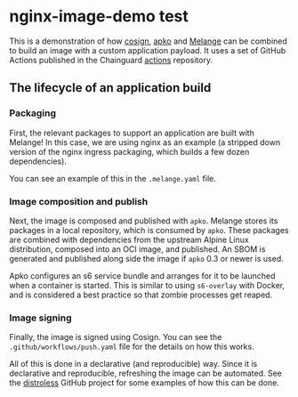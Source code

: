 # nginx-image-demo test

This is a demonstration of how [cosign][cs], [apko][apko] and [Melange][mel]
can be combined to build an image with a custom application payload.  It uses
a set of GitHub Actions published in the Chainguard [actions][actions] repository.

   [cs]: https://github.com/sigstore/cosign
   [apko]: https://github.com/chainguard-dev/apko
   [mel]: https://github.com/chainguard-dev/melange
   [actions]: https://github.com/chainguard-dev/actions


## The lifecycle of an application build

### Packaging

First, the relevant packages to support an application are built with Melange!
In this case, we are using nginx as an example (a stripped down version of the
nginx ingress packaging, which builds a few dozen dependencies).

You can see an example of this in the `.melange.yaml` file.

### Image composition and publish

Next, the image is composed and published with `apko`.  Melange stores its packages
in a local repository, which is consumed by `apko`.  These packages are combined
with dependencies from the upstream Alpine Linux distribution, composed into an
OCI image, and published.  An SBOM is generated and published along side the
image if `apko` 0.3 or newer is used.

Apko configures an s6 service bundle and arranges for it to be launched when a
container is started.  This is similar to using `s6-overlay` with Docker, and is
considered a best practice so that zombie processes get reaped.

### Image signing

Finally, the image is signed using Cosign.  You can see the `.github/workflows/push.yaml`
file for the details on how this works.

All of this is done in a declarative (and reproducible) way.  Since it is declarative
and reproducible, refreshing the image can be automated.  See the [distroless][dl]
GitHub project for some examples of how this can be done.

   [dl]: https://github.com/distroless
